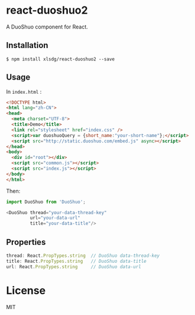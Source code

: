 # react-duoshuo2
A DuoShuo component for React.

## Installation

```
$ npm install xlsdg/react-duoshuo2 --save
```


## Usage

In `index.html` :

``` html
<!DOCTYPE html>
<html lang="zh-CN">
<head>
  <meta charset="UTF-8">
  <title>Demo</title>
  <link rel="stylesheet" href="index.css" />
  <script>var duoshuoQuery = {short_name:"your-short-name"};</script>
  <script src="http://static.duoshuo.com/embed.js" async></script>
</head>
<body>
  <div id="root"></div>
  <script src="common.js"></script>
  <script src="index.js"></script>
</body>
</html>
```

Then:

``` javascript
import DuoShuo from 'DuoShuo';

<DuoShuo thread="your-data-thread-key"
         url="your-data-url"
         title="your-data-title"/>
```

## Properties

``` javascript
thread: React.PropTypes.string  // DuoShuo data-thread-key
title: React.PropTypes.string   // DuoShuo data-title
url: React.PropTypes.string     // DuoShuo data-url
```

# License

MIT
